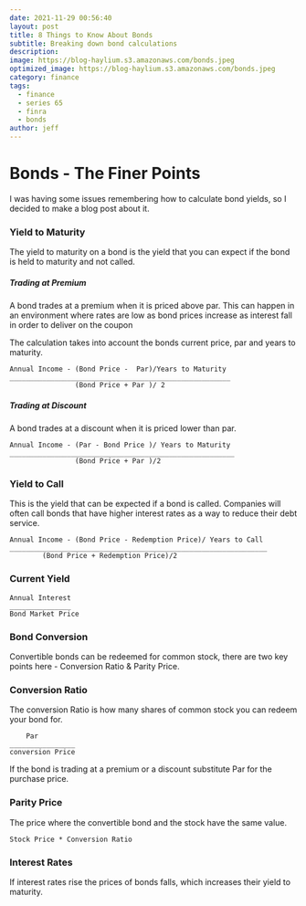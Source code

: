 ```yaml
---
date: 2021-11-29 00:56:40
layout: post
title: 8 Things to Know About Bonds
subtitle: Breaking down bond calculations
description: 
image: https://blog-haylium.s3.amazonaws.com/bonds.jpeg
optimized_image: https://blog-haylium.s3.amazonaws.com/bonds.jpeg
category: finance
tags:
  - finance
  - series 65
  - finra
  - bonds
author: jeff
---
```

# Bonds - The Finer Points
I was having some issues remembering how to calculate bond yields, so I decided to make a blog
post about it.

### Yield to Maturity
The yield to maturity on a bond is the yield that you can expect if the bond is held to maturity and not called.

##### Trading at Premium
A bond trades at a premium when it is priced above par. This can happen in an environment where rates are low as bond prices increase as interest fall in order to deliver on the coupon

The calculation takes into account the bonds current price, par and years to maturity.
```
Annual Income - (Bond Price -  Par)/Years to Maturity
______________________________________________________
                (Bond Price + Par )/ 2
```

##### Trading at Discount
A bond trades at a discount when it is priced lower than par.
```
Annual Income - (Par - Bond Price )/ Years to Maturity
_______________________________________________________
                (Bond Price + Par )/2
```

### Yield to Call
This is the yield that can be expected if a bond is called. Companies will often call bonds that have higher interest rates as a way to reduce their debt service.
```
Annual Income - (Bond Price - Redemption Price)/ Years to Call
_______________________________________________________________
        (Bond Price + Redemption Price)/2
```

### Current Yield

```
Annual Interest
_______________
Bond Market Price
```

### Bond Conversion 
Convertible bonds can be redeemed for common stock, there are two key points here - Conversion Ratio & Parity Price.

### Conversion Ratio
The conversion Ratio is how many shares of common stock you can redeem your bond for.

```
    Par
________________
conversion Price
```

If the bond is trading at a premium or a discount substitute Par for the purchase price.

### Parity Price
The price where the convertible bond and the stock have the same value.
```
Stock Price * Conversion Ratio
```

### Interest Rates
If interest rates rise the prices of bonds falls, which increases their yield to maturity.


